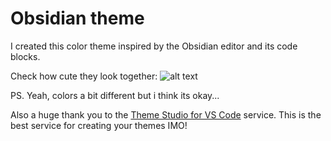 # Obsidian theme

I created this color theme inspired by the Obsidian editor and its code blocks.

Check how cute they look together:
![alt text](https://github.com/NekkiNeks/obsidian-vscode-theme/screenshot.png)

PS. Yeah, colors a bit different but i think its okay...

Also a huge thank you to the [Theme Studio for VS Code](https://themes.vscode.one/) service. This is the best service for creating your themes IMO!
